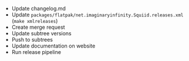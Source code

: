 - Update changelog.md
 - Update `packages/flatpak/net.imaginaryinfinity.Squiid.releases.xml` (`make xmlreleases`)
 - Create merge request
 - Update subtree versions
 - Push to subtrees
 - Update documentation on website
 - Run release pipeline

